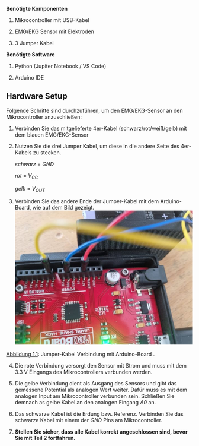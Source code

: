 **Benötigte Komponenten**

1. Mikrocontroller mit USB-Kabel

2. EMG/EKG Sensor mit Elektroden

3. 3 Jumper Kabel

**Benötigte Software**

1. Python (Jupiter Notebook / VS Code)

2. Arduino IDE

## **Hardware Setup**

Folgende Schritte sind durchzuführen, um den EMG/EKG-Sensor an den Mikrocontroller anzuschließen:
    
1. Verbinden Sie das mitgelieferte 4er-Kabel (schwarz/rot/weiß/gelb) mit dem blauen EMG/EKG-Sensor 

2. Nutzen Sie die drei Jumper Kabel, um diese in die andere Seite des 4er-Kabels zu stecken. 

    *schwarz* = *GND*

    *rot* = *V<sub>CC</sub>*

    *gelb* = *V<sub>OUT</sub>*

3. Verbinden Sie das andere Ende der Jumper-Kabel mit dem Arduino-Board, wie auf dem Bild gezeigt.
![Abbildung 1.1](../assets/img/conArduEkg.jpg)

[Abbildung 1.1](../assets/img/conArduEkg.jpg): Jumper-Kabel Verbindung mit Arduino-Board .

4. Die rote Verbindung versorgt den Sensor mit Strom und muss mit dem 3.3 V Eingangs des Mikrocontrollers verbunden werden.

5. Die gelbe Verbindung dient als Ausgang des Sensors und gibt das gemessene Potential als analogen Wert weiter. Dafür muss es mit dem analogen Input am Mikrocontroller verbunden sein. Schließen Sie demnach as gelbe Kabel an den analogen Eingang *A0* an.

6. Das schwarze Kabel ist die Erdung bzw. Referenz. Verbinden Sie das schwarze Kabel mit einem der *GND* Pins am Mikrocontroller.

7. **Stellen Sie sicher, dass alle Kabel korrekt angeschlossen sind, bevor Sie mit Teil 2 fortfahren.**